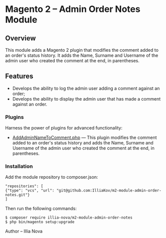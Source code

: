 # Magento 2 – Admin Order Notes Module

## Overview
This module adds a Magento 2 plugin that modifies the comment added to an order's status history. 
It adds the Name, Surname and Username of the admin user who created the comment at the end, in parentheses.

## Features

* Develops the ability to log the admin user adding a comment against an order;
* Develops the ability to display the admin user that has made a comment against an order.

### Plugins
Harness the power of plugins for advanced functionality:
- [AddAdminNameToComment.php](Plugin%2FAdminhtml%2FAddAdminNameToComment.php) — This plugin modifies the comment added to an order's status history and adds the Name, Surname and Username of the admin user who created the comment at the end, in parentheses.


### Installation

Add the module repository to composer.json:

```
"repositories": [
{"type": "vcs", "url": "git@github.com:IlliaKov/m2-module-admin-order-notes.git"}
]
```

Then run the following commands:

```
$ composer require illia-nova/m2-module-admin-order-notes
$ php bin/magento setup:upgrade
```
Author – Illia Nova